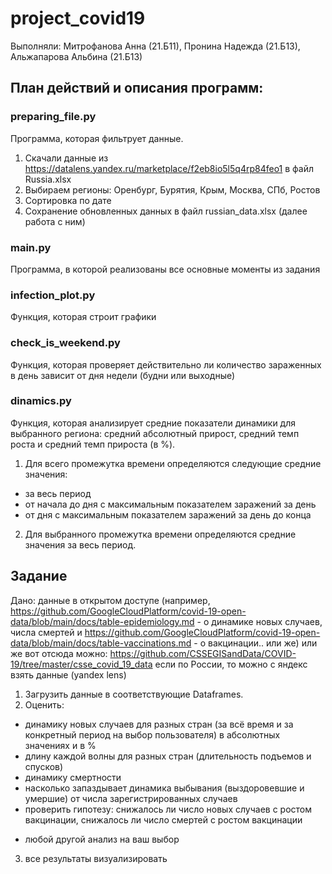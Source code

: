 # project_covid19
Выполняли: Митрофанова Анна (21.Б11), Пронина Надежда (21.Б13), Альжапарова Альбина (21.Б13)

## План действий и описания программ:
### preparing_file.py
Программа, которая фильтрует данные.
1. Скачали данные из https://datalens.yandex.ru/marketplace/f2eb8io5l5q4rp84feo1 в файл Russia.xlsx
2.  Выбираем регионы: Оренбург, Бурятия, Крым, Москва, СПб, Ростов
3.  Сортировка по дате
4.  Сохранение  обновленных данных в файл russian_data.xlsx (далее работа с ним)

### main.py
Программа, в которой реализованы все основные моменты из задания

### infection_plot.py
Функция, которая строит графики

### check_is_weekend.py
Функция, которая проверяет действительно ли количество зараженных в день зависит от дня недели (будни или выходные)

### dinamics.py
Функция, которая анализирует средние показатели динамики для выбранного региона: средний абсолютный прирост, средний темп роста и средний темп прироста (в %).
1. Для всего промежутка времени определяются следующие средние значения:
* за весь период
* от начала до дня с максимальным показателем заражений за день
* от дня с максимальным показателем заражений за день до конца
2. Для выбранного промежутка времени определяются средние значения за весь период.

## Задание
Дано: данные в открытом доступе (например, https://github.com/GoogleCloudPlatform/covid-19-open-data/blob/main/docs/table-epidemiology.md - о динамике новых случаев, числа смертей и https://github.com/GoogleCloudPlatform/covid-19-open-data/blob/main/docs/table-vaccinations.md - о вакцинации.. или же)
или же вот отсюда можно:
https://github.com/CSSEGISandData/COVID-19/tree/master/csse_covid_19_data
если по России, то можно с яндекс взять данные (yandex lens)

1. Загрузить данные в соответствующие Dataframes.
2. Оценить: 
- динамику новых случаев для разных стран (за всё время и за конкретный период на выбор пользователя) в абсолютных значениях и в %
- длину каждой волны для разных стран (длительность подъемов и спусков)
- динамику смертности
- насколько запаздывает динамика выбывания (выздоровевшие и умершие) от числа зарегистрированных случаев
- проверить гипотезу: снижалось ли число новых случаев с ростом вакцинации, снижалось ли число смертей с ростом вакцинации
+ любой другой анализ на ваш выбор
3. все результаты визуализировать
